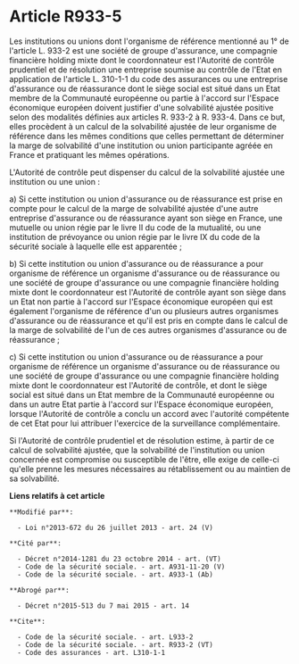 # Article R933-5

Les institutions ou unions dont l'organisme de référence mentionné au 1° de l'article L. 933-2 est une société de groupe
d'assurance, une compagnie financière holding mixte dont le coordonnateur est l'Autorité de contrôle prudentiel et de
résolution une entreprise soumise au contrôle de l'Etat en application de l'article L. 310-1-1 du code des assurances ou une
entreprise d'assurance ou de réassurance dont le siège social est situé dans un Etat membre de la Communauté européenne ou
partie à l'accord sur l'Espace économique européen doivent justifier d'une solvabilité ajustée positive selon des modalités
définies aux articles R. 933-2 à R. 933-4. Dans ce but, elles procèdent à un calcul de la solvabilité ajustée de leur
organisme de référence dans les mêmes conditions que celles permettant de déterminer la marge de solvabilité d'une
institution ou union participante agréée en France et pratiquant les mêmes opérations. 

L'Autorité de contrôle peut dispenser du calcul de la solvabilité ajustée une institution ou une union : 

a) Si cette institution ou union d'assurance ou de réassurance est prise en compte pour le calcul de la marge de solvabilité
ajustée d'une autre entreprise d'assurance ou de réassurance ayant son siège en France, une mutuelle ou union régie par le
livre II du code de la mutualité, ou une institution de prévoyance ou union régie par le livre IX du code de la sécurité
sociale à laquelle elle est apparentée ; 

b) Si cette institution ou union d'assurance ou de réassurance a pour organisme de référence un organisme d'assurance ou de
réassurance ou une société de groupe d'assurance ou une compagnie financière holding mixte dont le coordonnateur est
l'Autorité de contrôle ayant son siège dans un Etat non partie à l'accord sur l'Espace économique européen qui est également
l'organisme de référence d'un ou plusieurs autres organismes d'assurance ou de réassurance et qu'il est pris en compte dans
le calcul de la marge de solvabilité de l'un de ces autres organismes d'assurance ou de réassurance ; 

c) Si cette institution ou union d'assurance ou de réassurance a pour organisme de référence un organisme d'assurance ou de
réassurance ou une société de groupe d'assurance ou une compagnie financière holding mixte dont le coordonnateur est
l'Autorité de contrôle, et dont le siège social est situé dans un Etat membre de la Communauté européenne ou dans un autre
Etat partie à l'accord sur l'Espace économique européen, lorsque l'Autorité de contrôle a conclu un accord avec l'autorité
compétente de cet Etat pour lui attribuer l'exercice de la surveillance complémentaire. 

Si l'Autorité de contrôle prudentiel et de résolution estime, à partir de ce calcul de solvabilité ajustée, que la
solvabilité de l'institution ou union concernée est compromise ou susceptible de l'être, elle exige de celle-ci qu'elle
prenne les mesures nécessaires au rétablissement ou au maintien de sa solvabilité.

**Liens relatifs à cet article**

	**Modifié par**:

	  - Loi n°2013-672 du 26 juillet 2013 - art. 24 (V)

	**Cité par**:

	  - Décret n°2014-1281 du 23 octobre 2014 - art. (VT)
	  - Code de la sécurité sociale. - art. A931-11-20 (V)
	  - Code de la sécurité sociale. - art. A933-1 (Ab)

	**Abrogé par**:

	  - Décret n°2015-513 du 7 mai 2015 - art. 14

	**Cite**:

	  - Code de la sécurité sociale. - art. L933-2
	  - Code de la sécurité sociale. - art. R933-2 (VT)
	  - Code des assurances - art. L310-1-1
